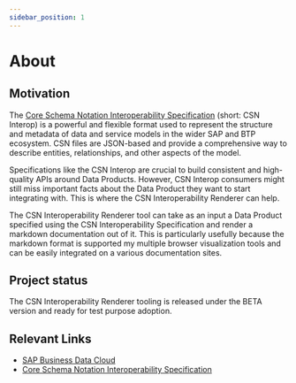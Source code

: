 ```yaml
---
sidebar_position: 1
---
```


# About

## Motivation

The [Core Schema Notation Interoperability Specification](https://sap.github.io/csn-interop-specification/) (short: CSN Interop) is a powerful and flexible format used to represent the structure and metadata of data and service models in the wider SAP and BTP ecosystem. CSN files are JSON-based and provide a comprehensive way to describe entities, relationships, and other aspects of the model.

Specifications like the CSN Interop are crucial to build consistent and high-quality APIs around Data Products. However, CSN Interop consumers might still miss important facts about the Data Product they want to start integrating with. This is where the CSN Interoperability Renderer can help.

The CSN Interoperability Renderer tool can take as an input a Data Product specified using the CSN Interoperability Specification and render a markdown documentation out of it. This is particularly usefully because the markdown format is supported my multiple browser visualization tools and can be easily integrated on a various documentation sites.

## Project status

The CSN Interoperability Renderer tooling is released under the BETA version and ready for test purpose adoption.

## Relevant Links

- [SAP Business Data Cloud](https://www.sap.com/germany/products/data-cloud.html)
- [Core Schema Notation Interoperability Specification](https://sap.github.io/csn-interop-specification/)
